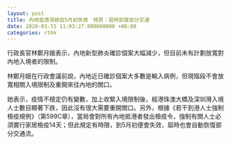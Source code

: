 ```yaml
---
layout: post
title: 內地抵港須檢疫5月初失效　特首：屆時恢復部分交通　
date: 2020-03-31 11:03:27.000000000 +08:00
categories: rthk
---
```


行政長官林鄭月娥表示，內地新型肺炎確診個案大幅減少，但目前未有計劃放寬對內地入境者的限制。

林鄭月娥在行政會議前說，內地近日確診個案大多數是輸入病例，但現階段不會放寬相關入境限制及重開來往內地的關口。

她表示，疫情不穩定仍有變數，加上收緊入境限制後，經港珠澳大橋及深圳灣入境人士數目顯著下跌，因此沒有很大需要重開關口。另外，根據《若干到港人士強制檢疫規例》（第599C章），當局會對所有內地抵港者發出檢疫令，強制有關人士必須實行家居檢疫14天；但此規定有時限，到5月初便會失效，屆時也會自動恢復部分交通流。
